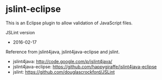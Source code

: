 # jslint-eclipse

This is an Eclipse plugin to allow validation of JavaScript files.

JSLint version
* 2016-02-17

Reference from jslint4java, jslint4java-eclipse and jslint.
* jslint4java: http://code.google.com/p/jslint4java/
* jslint4java-eclipse: https://github.com/happygiraffe/jslint4java-eclipse
* jslint: https://github.com/douglascrockford/JSLint
